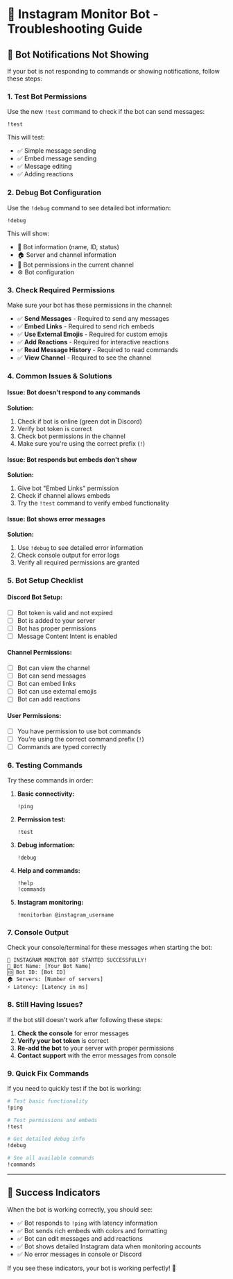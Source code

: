 # 🔧 Instagram Monitor Bot - Troubleshooting Guide

## 🚨 Bot Notifications Not Showing

If your bot is not responding to commands or showing notifications, follow these steps:

### 1. **Test Bot Permissions**
Use the new `!test` command to check if the bot can send messages:
```
!test
```
This will test:
- ✅ Simple message sending
- ✅ Embed message sending  
- ✅ Message editing
- ✅ Adding reactions

### 2. **Debug Bot Configuration**
Use the `!debug` command to see detailed bot information:
```
!debug
```
This will show:
- 🤖 Bot information (name, ID, status)
- 🏠 Server and channel information
- 🔐 Bot permissions in the current channel
- ⚙️ Bot configuration

### 3. **Check Required Permissions**
Make sure your bot has these permissions in the channel:
- ✅ **Send Messages** - Required to send any messages
- ✅ **Embed Links** - Required to send rich embeds
- ✅ **Use External Emojis** - Required for custom emojis
- ✅ **Add Reactions** - Required for interactive reactions
- ✅ **Read Message History** - Required to read commands
- ✅ **View Channel** - Required to see the channel

### 4. **Common Issues & Solutions**

#### **Issue: Bot doesn't respond to any commands**
**Solution:**
1. Check if bot is online (green dot in Discord)
2. Verify bot token is correct
3. Check bot permissions in the channel
4. Make sure you're using the correct prefix (`!`)

#### **Issue: Bot responds but embeds don't show**
**Solution:**
1. Give bot "Embed Links" permission
2. Check if channel allows embeds
3. Try the `!test` command to verify embed functionality

#### **Issue: Bot shows error messages**
**Solution:**
1. Use `!debug` to see detailed error information
2. Check console output for error logs
3. Verify all required permissions are granted

### 5. **Bot Setup Checklist**

#### **Discord Bot Setup:**
- [ ] Bot token is valid and not expired
- [ ] Bot is added to your server
- [ ] Bot has proper permissions
- [ ] Message Content Intent is enabled

#### **Channel Permissions:**
- [ ] Bot can view the channel
- [ ] Bot can send messages
- [ ] Bot can embed links
- [ ] Bot can use external emojis
- [ ] Bot can add reactions

#### **User Permissions:**
- [ ] You have permission to use bot commands
- [ ] You're using the correct command prefix (`!`)
- [ ] Commands are typed correctly

### 6. **Testing Commands**

Try these commands in order:

1. **Basic connectivity:**
   ```
   !ping
   ```

2. **Permission test:**
   ```
   !test
   ```

3. **Debug information:**
   ```
   !debug
   ```

4. **Help and commands:**
   ```
   !help
   !commands
   ```

5. **Instagram monitoring:**
   ```
   !monitorban @instagram_username
   ```

### 7. **Console Output**

Check your console/terminal for these messages when starting the bot:
```
🚀 INSTAGRAM MONITOR BOT STARTED SUCCESSFULLY!
🤖 Bot Name: [Your Bot Name]
🆔 Bot ID: [Bot ID]
🏠 Servers: [Number of servers]
⚡ Latency: [Latency in ms]
```

### 8. **Still Having Issues?**

If the bot still doesn't work after following these steps:

1. **Check the console** for error messages
2. **Verify your bot token** is correct
3. **Re-add the bot** to your server with proper permissions
4. **Contact support** with the error messages from console

### 9. **Quick Fix Commands**

If you need to quickly test if the bot is working:

```bash
# Test basic functionality
!ping

# Test permissions and embeds
!test

# Get detailed debug info
!debug

# See all available commands
!commands
```

---

## 🎯 **Success Indicators**

When the bot is working correctly, you should see:
- ✅ Bot responds to `!ping` with latency information
- ✅ Bot sends rich embeds with colors and formatting
- ✅ Bot can edit messages and add reactions
- ✅ Bot shows detailed Instagram data when monitoring accounts
- ✅ No error messages in console or Discord

If you see these indicators, your bot is working perfectly! 🎉 